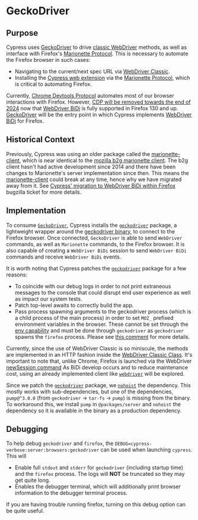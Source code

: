 # GeckoDriver

## Purpose

Cypress uses [GeckoDriver](https://firefox-source-docs.mozilla.org/testing/geckodriver/index.html) to drive [classic WebDriver](https://www.w3.org/TR/webdriver2/) methods, as well as interface with Firefox's [Marionette Protocol](https://firefox-source-docs.mozilla.org/testing/marionette/Intro.html). This is necessary to automate the Firefox browser in such cases:

* Navigating to the current/next spec URL via [WebDriver Classic](https://www.w3.org/TR/webdriver2/).
* Installing the [Cypress web extension](https://github.com/cypress-io/cypress/tree/develop/packages/extension) via the [Marionette Protocol](https://firefox-source-docs.mozilla.org/testing/marionette/Intro.html), which is critical to automating Firefox.

Currently, [Chrome Devtools Protocol](https://chromedevtools.github.io/devtools-protocol/) automates most of our browser interactions with Firefox. However, [CDP will be removed towards the end of 2024](https://fxdx.dev/deprecating-cdp-support-in-firefox-embracing-the-future-with-webdriver-bidi/) now that [WebDriver BiDi](https://w3c.github.io/webdriver-bidi/) is fully supported in Firefox 130 and up. [GeckoDriver](https://firefox-source-docs.mozilla.org/testing/geckodriver/index.html) will be the entry point in which Cypress implements [WebDriver BiDi](https://w3c.github.io/webdriver-bidi/) for Firefox.

## Historical Context

Previously, Cypress was using an older package called the [marionette-client](https://github.com/cypress-io/marionette-client), which is near identical to the [mozilla b2g marionette client](https://github.com/mozilla-b2g/gaia/tree/master/tests/jsmarionette/client/marionette-client/lib/marionette). The b2g client hasn't had active development since 2014 and there have been changes to Marionette's server implementation since then. This means the [marionette-client](https://github.com/cypress-io/marionette-client) could break at any time, hence why we have migrated away from it. See [Cypress' migration to WebDriver BiDi within Firefox](https://bugzilla.mozilla.org/show_bug.cgi?id=1604723) bugzilla ticket for more details.

## Implementation

To consume [`GeckoDriver`](https://firefox-source-docs.mozilla.org/testing/geckodriver/index.html), Cypress installs the [`geckodriver`](https://github.com/webdriverio-community/node-geckodriver#readme) package, a lightweight wrapper around the [geckodriver binary](https://github.com/mozilla/geckodriver), to connect to the Firefox browser. Once connected, `GeckoDriver` is able to send `WebDriver` commands, as well as `Marionette` commands, to the Firefox browser. It is also capable of creating a `WebDriver BiDi` session to send `WebDriver BiDi` commands and receive `WebDriver BiDi` events.

It is worth noting that Cypress patches the [`geckodriver`](https://github.com/webdriverio-community/node-geckodriver#readme) package for a few reasons:
* To coincide with our debug logs in order to not print extraneous messages to the console that could disrupt end user experience as well as impact our system tests.
* Patch top-level awaits to correctly build the app.
* Pass process spawning arguments to the geckodriver process (which is a child process of the main process) in order to set `MOZ_` prefixed environment variables in the browser. These cannot be set through the [env capability](https://developer.mozilla.org/en-US/docs/Web/WebDriver/Capabilities/firefoxOptions#env_object) and must be done through `geckodriver` as `geckodriver` spawns the `firefox` process. Please see [this comment](https://bugzilla.mozilla.org/show_bug.cgi?id=1604723#c20) for more details.

Currently, since the use of WebDriver Classic is so miniscule, the methods are implemented in an HTTP fashion inside the [WebDriver Classic Class](../webdriver-classic/index.ts). It's important to note that, unlike Chrome, Firefox is launched via the WebDriver [newSession command](https://www.w3.org/TR/webdriver2/#new-session) As BiDi develop occurs and to reduce maintenance cost, using an already implemented client like [`webdriver`](https://www.npmjs.com/package/webdriver) will be explored.

Since we patch the [`geckodriver`](https://github.com/webdriverio-community/node-geckodriver#readme) package, we [`nohoist`](https://classic.yarnpkg.com/blog/2018/02/15/nohoist/) the dependency. This mostly works with sub-dependencies, but one of the dependencies, `pump@^3.0.0` (from `geckodriver` -> `tar-fs` -> `pump`) is missing from the binary. To workaround this, we install `pump` in `@packages/server` and `nohoist` the dependency so it is available in the binary as a production dependency.

## Debugging

To help debug `geckodriver` and `firefox`, the `DEBUG=cypress-verbose:server:browsers:geckodriver` can be used when launching `cypress`. This will
 * Enable full `stdout` and `stderr` for `geckodriver` (including startup time) and the `firefox` process. The logs will **NOT** be truncated so they may get quite long.
 * Enables the debugger terminal, which will additionally print browser information to the debugger terminal process.

 If you are having trouble running firefox, turning on this debug option can be quite useful.
